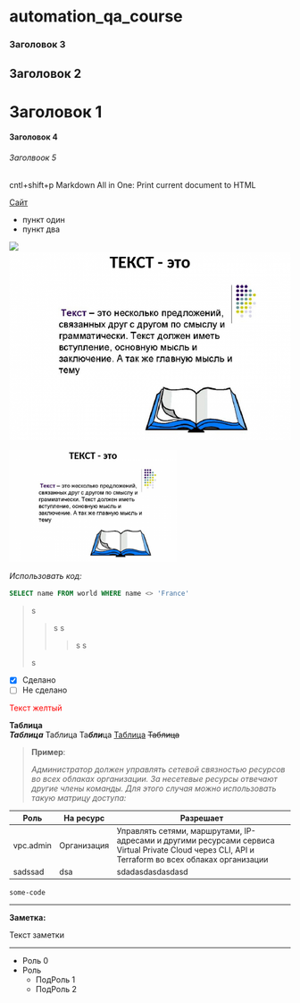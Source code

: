 # automation_qa_course


### Заголовок 3
## Заголовок 2

# Заголовок 1
#### Заголовок 4
###### Заголвоок 5
cntl+shift+p
Markdown All in One: Print current document to HTML


[Сайт](https://ya.ru "Подсказка") 
- пункт один
- пункт два


![](https://cdn.freelance.ru/images/att/1580377_900_600.png)
![alt text](1580377_900_600.png)

<img src="1580377_900_600.png" alt="Alt Text" width="300" height="200">

*Использовать код:*
 ```sql
 SELECT name FROM world WHERE name <> 'France'

```


>s
>>s
>s
>>>s
>s
>
>s


- [x] Сделано
- [ ] Не сделано

 <font style ="color:red"> Текст желтый </font>



**Таблица**   
***Таблица*** 
Та*бли*ца 
Та***бли***ца
<u>Таблица</u>
~~Таблица~~

>**Пример**:
>
>*Администратор должен управлять сетевой связностью ресурсов во всех облаках организации. За несетевые ресурсы отвечают другие члены команды. Для этого случая можно использовать такую матрицу доступа:*
>
| Роль        | На ресурс   | Разрешает                                                                                                                                          |
| ----------- | ----------- | -------------------------------------------------------------------------------------------------------------------------------------------------- |
| vpc.admin | Организация | Управлять сетями, маршрутами, IP-адресами и другими ресурсами сервиса Virtual Private Cloud через CLI, API и Terraform во всех облаках организации |
|    sadssad         |     dsa        |  sdadasdasdasdasd                                                                                                                                                  |



`some-code`


---
**Заметка:**

Текст заметки


---

* Роль 0
* Роль
    * ПодРоль 1
    * ПодРоль 2